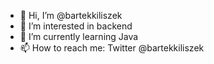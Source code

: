 - 👋 Hi, I’m @bartekkiliszek
- 👀 I’m interested in backend 
- 🌱 I’m currently learning Java
- 📫 How to reach me: 
    Twitter  @bartekkiliszek

<!---
bartekkiliszek/bartekkiliszek is a ✨ special ✨ repository because its `README.md` (this file) appears on your GitHub profile.
You can click the Preview link to take a look at your changes.
--->
